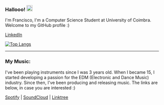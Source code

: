 ### Hallooo! <img src="https://raw.githubusercontent.com/MartinHeinz/MartinHeinz/master/wave.gif" width="20px">

I'm Francisco, I'm a Computer Science Student at University of Coimbra. Welcome to my GitHub profile :)

[LinkedIn](https://www.linkedin.com/in/francisco-macedo-9046841a0/)

[![Top Langs](https://github-readme-stats.vercel.app/api/top-langs/?username=2inthemorningg&layout=compact)](https://github.com/anuraghazra/github-readme-stats)

---

### My Music:

I've been playing instruments since I was 3 years old. When I became 15, I started developing a passion for the EDM (Electronic and Dance Music) industry. Since then, I've been producing and releasing music. The links are below, in case you are interested :)

[Spotify](https://open.spotify.com/artist/05JKQA0JmX9tVRd61xtyM1) | 
[SoundCloud](https://soundcloud.com/shyguymakesmusic) | 
[Linktree](https://linktr.ee/shyguymusic)
